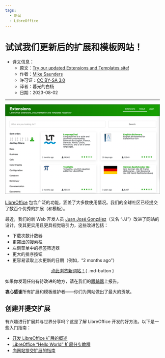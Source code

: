 ```yaml
---
tags:
  - 新闻
  - LibreOffice
---
```


# 试试我们更新后的扩展和模板网站！

- 译文信息：
    - 原文：[Try our updated Extensions and Templates site!](https://blog.documentfoundation.org/blog/2023/07/27/try-our-updated-extensions-and-templates-site/)
    - 作者：[Mike Saunders](https://blog.documentfoundation.org/blog/author/mikesaunders/)
    - 许可证：[CC BY-SA 3.0](https://creativecommons.org/licenses/by-sa/3.0/)
    - 译者：暮光的白杨
    - 日期：2023-08-02

---

![](./images/2023-08/extensions_website_update.png)

[LibreOffice] 包含广泛的功能，涵盖了大多数使用情况。我们的全球社区已经提交了数百个优秀的扩展（和模板）。

[LibreOffice]: https://www.libreoffice.org/

最近，我们的新 Web 开发人员 [Juan José González]（又名 “JJ”）改进了网站的设计，使其更实用且更具视觉吸引力，这些改进包括：

[Juan José González]: https://blog.documentfoundation.org/blog/2023/01/27/welcome-juan-jose-gonzalez-tdfs-new-web-technology-engineer/

- 下载次数计数器
- 更突出的搜索栏
- 左侧菜单中的标签筛选器
- 更大的排序按钮
- 更容易读取上次更新的日期（例如，“2 months ago”）

<center>

[点此浏览新网站！]{ .md-button }

</center>

如果你发现任何有待改进的地方，请在我们的[跟踪器]上报告。

[点此浏览新网站！]: https://extensions.libreoffice.org/
[跟踪器]: https://redmine.documentfoundation.org/projects/extensions

**衷心感谢**所有扩展和模板维护者——你们为网站做出了最大的贡献。

## 创建并提交扩展

有兴趣进行扩展并与世界分享吗？这是了解 LibreOffice 开发的好方法。以下是一些入门指南：

- [开发 LibreOffice 扩展的概述](https://wiki.documentfoundation.org/Development/Extension_Development)
- [LibreOffice “Hello World” 扩展分步教程](https://wiki.documentfoundation.org/Development/Create_a_Hello_World_LibreOffice_extension)
- [向网站提交扩展的指南](https://extensions.libreoffice.org/en/home/using-this-site-as-an-extension-maintainer/)